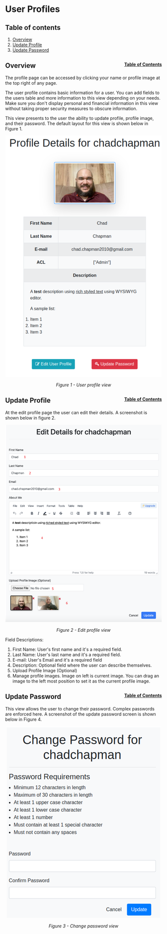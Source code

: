 # User Profiles

## Table of contents
1. [Overview](#overview)
2. [Update Profile](#update-profile)
3. [Update Password](#update-password)

## Overview <span style="float: right; font-size: 14px;">[Table of Contents](#table-of-contents)</span>
The profile page can be accessed by clicking your name or profile image at the top right of any page.

The user profile contains basic information for a user. You can add fields to the users table and more information to this view depending on your needs. Make sure you don't display personal and financial information in this view without taking proper security measures to obscure information.

This view presents to the user the ability to update profile, profile image, and their password. The default layout for this view is shown below in Figure 1.

<div style="text-align: center;">
  <img src="assets/user-profile.png" alt="User profile view">
  <p style="font-style: italic;">Figure 1 - User profile view</p>
</div>

## Update Profile <span style="float: right; font-size: 14px;">[Table of Contents](#table-of-contents)</span>
At the edit profile page the user can edit their details. A screenshot is shown below in figure 2.

<div style="text-align: center;">
  <img src="assets/edit-profile.png" alt="Edit profile view">
  <p style="font-style: italic;">Figure 2 - Edit profile view</p>
</div>

Field Descriptions:
1. First Name: User's first name and it's a required field.
2. Last Name: User's last name and it's a required field.
3. E-mail: User's Email and it's a required field
4. Description: Optional field where the user can describe themselves.
5. Upload Profile Image (Optional)
6. Manage profile images. Image on left is current image. You can drag an image to the left most position to set it as the current profile image.

## Update Password <span style="float: right; font-size: 14px;">[Table of Contents](#table-of-contents)</span>
This view allows the user to change their password. Complex passwords are enforced here. A screenshot of the update password screen is shown below in Figure 4.

<div style="text-align: center;">
  <img src="assets/change-password.png" alt="Change password view">
  <p style="font-style: italic;">Figure 3 - Change password view</p>
</div>